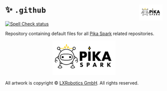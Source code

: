 <a href="https://pika-spark.io/"><img align="right" src="logo/logo-pika-spark-bg-white.png" width="15%"></a>
:sparkles: `.github`
====================
[![Spell Check status](https://github.com/pika-spark/.github/actions/workflows/spell-check.yml/badge.svg)](https://github.com/pika-spark/.github/actions/workflows/spell-check.yml)

Repository containing default files for all [Pika Spark](https://pika-spark.io/) related repositories.

<p align="center">
  <a href="https://pika-spark.io/"><img src="logo/logo-pika-spark-bg-white-github.png" width="40%"></a>
</p>

All artwork is copyright © [LXRobotics GmbH](https://www.lxrobotics.com/). All rights reserved.
